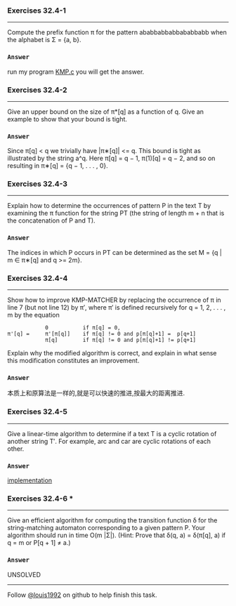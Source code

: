 ### Exercises 32.4-1
***
Compute the prefix function π for the pattern ababbabbabbababbabb when the alphabet is Σ = {a, b}.
### `Answer`
run my program [KMP.c](./KMP.c) you will get the answer.


### Exercises 32.4-2
***
Give an upper bound on the size of π*[q] as a function of q. Give an example to show that your bound is tight.

### `Answer`
Since π[q] < q we trivially have |π∗[q]| <= q. This bound is tight as illustrated by the string a^q. Here π[q] = q − 1, π(1)[q] = q − 2, and so on resulting in π∗[q] = {q − 1, . . . , 0}.

### Exercises 32.4-3
***
Explain how to determine the occurrences of pattern P in the text T by examining the πfunction for the string PT (the string of length m + n that is the concatenation of P and T).
### `Answer`
The indices in which P occurs in PT can be determined as the set M = {q | m ∈ π∗[q] and q >= 2m}.

### Exercises 32.4-4
***
Show how to improve KMP-MATCHER by replacing the occurrence of π in line 7 (but notline 12) by π′, where π′ is defined recursively for q = 1, 2, . . . , m by the equation
	
				0			if π[q] = 0,
	π'[q] = 	π'[π[q]]	if π[q] != 0 and p[π[q]+1] =  p[q+1]
				π[q]		if π[q] != 0 and p[π[q]+1] != p[q+1]
	Explain why the modified algorithm is correct, and explain in what sense this modification constitutes an improvement.

### `Answer`
本质上和原算法是一样的,就是可以快速的推进,按最大的距离推进.

### Exercises 32.4-5
***
Give a linear-time algorithm to determine if a text T is a cyclic rotation of another string T′. For example, arc and car are cyclic rotations of each other.

### `Answer`
[implementation](./exercise_code/str_spin.c)

### Exercises 32.4-6 *
***
Give an efficient algorithm for computing the transition function δ for the string-matching automaton corresponding to a given pattern P. Your algorithm should run in time O(m |Σ|). (Hint: Prove that δ(q, a) = δ(π[q], a) if q = m or P[q + 1] ≠ a.)

### `Answer`
UNSOLVED
***
Follow [@louis1992](https://github.com/gzc) on github to help finish this task.